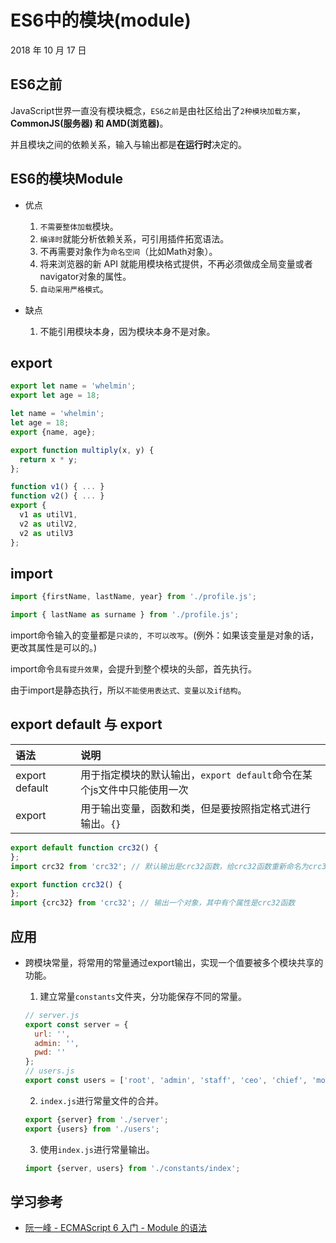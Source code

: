 # ES6中的模块(module)

2018 年 10 月 17 日

## ES6之前

JavaScript世界一直没有模块概念，`ES6之前`是由社区给出了`2种模块加载方案`，**CommonJS(服务器) 和 AMD(浏览器)**。

并且模块之间的依赖关系，输入与输出都是**在运行时**决定的。

## ES6的模块Module

* 优点
  1. `不需要整体加载`模块。
  2. `编译时`就能分析依赖关系，可引用插件拓宽语法。
  3. 不再需要对象作为`命名空间`（比如Math对象）。
  4. 将来浏览器的新 API 就能用模块格式提供，不再必须做成全局变量或者navigator对象的属性。
  5. `自动采用严格模式`。

* 缺点
  1. 不能引用模块本身，因为模块本身不是对象。 

## export

```javascript
export let name = 'whelmin';
export let age = 18;

let name = 'whelmin';
let age = 18;
export {name, age};

export function multiply(x, y) {
  return x * y;
};

function v1() { ... }
function v2() { ... }
export {
  v1 as utilV1,
  v2 as utilV2,
  v2 as utilV3
};
```

## import

```javascript
import {firstName, lastName, year} from './profile.js';

import { lastName as surname } from './profile.js';
```

import命令输入的变量都是`只读的, 不可以改写`。(例外：如果该变量是对象的话，更改其属性是可以的。)

import命令`具有提升效果`，会提升到整个模块的头部，首先执行。

由于import是静态执行，所以`不能使用表达式、变量以及if结构`。

## export default 与 export

| 语法               | 说明                                                                   |
| :----------------- | :--------------------------------------------------------------------- |
| export default     | 用于指定模块的默认输出，`export default`命令在某个js文件中只能使用一次 |
| export             | 用于输出变量，函数和类，但是要按照指定格式进行输出。`{}`               |

```javascript
export default function crc32() {
};
import crc32 from 'crc32'; // 默认输出是crc32函数，给crc32函数重新命名为crc32

export function crc32() {
};
import {crc32} from 'crc32'; // 输出一个对象，其中有个属性是crc32函数
```

## 应用

* 跨模块常量，将常用的常量通过export输出，实现一个值要被多个模块共享的功能。

  1. 建立常量`constants`文件夹，分功能保存不同的常量。

  ```javascript
  // server.js
  export const server = {
    url: '',
    admin: '',
    pwd: ''
  };
  // users.js
  export const users = ['root', 'admin', 'staff', 'ceo', 'chief', 'moderator'];
  ```

  2. `index.js`进行常量文件的合并。

  ```javascript
  export {server} from './server';
  export {users} from './users';
  ```

  3. 使用`index.js`进行常量输出。

  ```javascript
  import {server, users} from './constants/index';
  ```

## 学习参考
  * [阮一峰 - ECMAScript 6 入门 - Module 的语法](http://es6.ruanyifeng.com/#docs/module)

